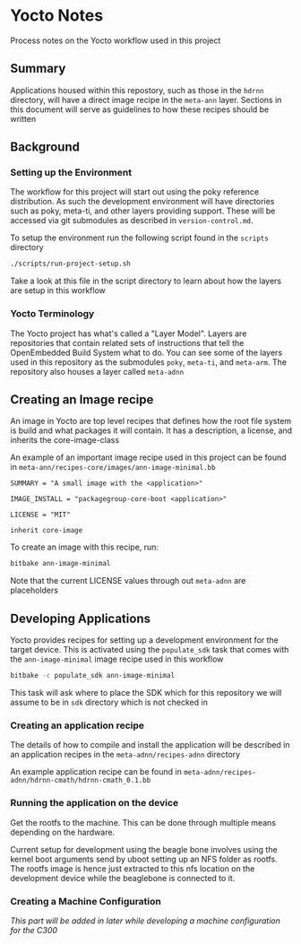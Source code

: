 # Yocto Notes

Process notes on the Yocto workflow used in this project

## Summary

Applications housed within this repostory, such as those in the `hdrnn` directory, will have a direct image recipe in the `meta-ann` layer. Sections in this document will serve as guidelines to how these recipes should be written

## Background

### Setting up the Environment

The workflow for this project will start out using the poky reference distribution. As such the development environment will have directories such as poky, meta-ti, and other layers providing support. These will be accessed via git submodules as described in `version-control.md`.

To setup the environment run the following script found in the `scripts` directory

```bash
./scripts/run-project-setup.sh
```

Take a look at this file in the script directory to learn about how the layers are setup in this workflow

### Yocto Terminology

The Yocto project has what's called a "Layer Model". Layers are repositories that contain related sets of instructions that tell the OpenEmbedded Build System what to do. You can see some of the layers used in this repository as the submodules `poky`, `meta-ti`, and `meta-arm`. The repository also houses a layer called `meta-adnn`

## Creating an Image recipe

An image in Yocto are top level recipes that defines how the root file system is build and what packages it will contain. It has a description, a license, and inherits the core-image-class

An example of an important image recipe used in this project can be found in `meta-ann/recipes-core/images/ann-image-minimal.bb`

```bitbake
SUMMARY = "A small image with the <application>"

IMAGE_INSTALL = "packagegroup-core-boot <application>"

LICENSE = "MIT"

inherit core-image
```

To create an image with this recipe, run:

```bash
bitbake ann-image-minimal
```

Note that the current LICENSE values through out `meta-adnn` are placeholders

## Developing Applications

Yocto provides recipes for setting up a development environment for the target device. This is activated using the `populate_sdk` task that comes with the `ann-image-minimal` image recipe used in this workflow

```bash
bitbake -c populate_sdk ann-image-minimal
```

This task will ask where to place the SDK which for this repository we will assume to be in `sdk` directory which is not checked in

### Creating an application recipe

The details of how to compile and install the application will be described in an application recipes in the `meta-adnn/recipes-adnn` directory

An example application recipe can be found in `meta-adnn/recipes-adnn/hdrnn-cmath/hdrnn-cmath_0.1.bb`

### Running the application on the device

Get the rootfs to the machine. This can be done through multiple means depending on the hardware.

Current setup for development using the beagle bone involves using the kernel boot arguments send by uboot setting up an NFS folder as rootfs. The rootfs image is hence just extracted to this nfs location on the development device while the beaglebone is connected to it.

### Creating a Machine Configuration

_This part will be added in later while developing a machine configuration for the C300_
